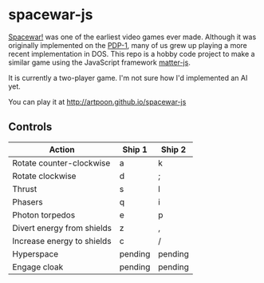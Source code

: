 # spacewar-js

[Spacewar!](https://en.wikipedia.org/wiki/Spacewar!) was one of the earliest video games ever made.  Although it was originally implemented on the [PDP-1](https://en.wikipedia.org/wiki/PDP-1), many of us grew up playing a more recent implementation in DOS.  This repo is a hobby code project to make a similar game using the JavaScript framework [matter-js](http://brm.io/matter-js/).

It is currently a two-player game.  I'm not sure how I'd implemented an AI yet.

You can play it at http://artpoon.github.io/spacewar-js

## Controls

| Action | Ship 1 | Ship 2 |
|--------|--------|--------|
| Rotate counter-clockwise | a  | k |
| Rotate clockwise | d | ; |
| Thrust | s | l |
| Phasers | q | i |
| Photon torpedos | e | p |
| Divert energy from shields | z | , |
| Increase energy to shields | c | / |
| Hyperspace | pending | pending |
| Engage cloak | pending | pending |

